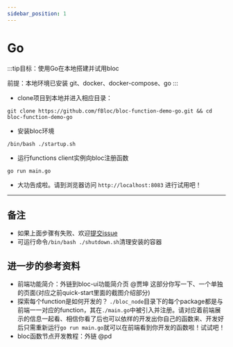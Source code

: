 ```yaml
---
sidebar_position: 1
---
```


# Go

:::tip目标：使用Go在本地搭建并试用bloc

前提：本地环境已安装 git、docker、docker-compose、go
:::


- clone项目到本地并进入相应目录：
```shell
git clone https://github.com/fBloc/bloc-function-demo-go.git && cd bloc-function-demo-go
```

- 安装bloc环境
```shell
/bin/bash ./startup.sh
```

- 运行functions client实例向bloc注册函数
```shell
go run main.go
```
- 大功告成啦。请到浏览器访问 `http://localhost:8083` 进行试用吧！

---

## 备注
- 如果上面步骤有失败、欢迎[提交issue](https://github.com/fBloc/bloc/issues)
- 可运行命令`/bin/bash ./shutdown.sh`清理安装的容器

## 进一步的参考资料
- 前端功能简介：外链到bloc-ui功能简介页 @贾坤 这部分你写一下、一个单独的页面(对应之前quick-start里面的截图介绍部分)
- 探索每个function是如何开发的？ `./bloc_node`目录下的每个package都是与前端一一对应的function，其在`./main.go`中被引入并注册。请对应着前端展示的信息一起看、相信你看了后也可以依样的开发出你自己的函数来、开发好后只需重新运行`go run main.go`就可以在前端看到你开发的函数啦！试试吧！
- bloc函数节点开发教程：外链 @pd 

